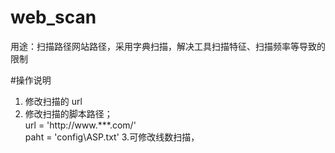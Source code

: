 # web_scan
用途：扫描路径网站路径，采用字典扫描，解决工具扫描特征、扫描频率等导致的限制

#操作说明
1. 修改扫描的 url
2. 修改扫描的脚本路径；  
	url = 'http://www.***.com/'  
	paht = 'config\\ASP.txt'
3.可修改线数扫描，